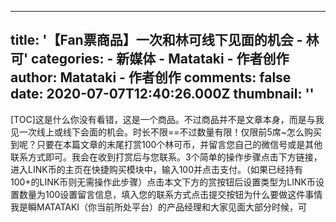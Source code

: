 
---
title: '【Fan票商品】一次和林可线下见面的机会 - 林可'
categories: 
    - 新媒体
    - Matataki - 作者创作
author: Matataki - 作者创作
comments: false
date: 2020-07-07T12:40:26.000Z
thumbnail: ''
---

<div>   
[TOC]这是什么你没有看错，这是一个商品。不过商品并不是文章本身，而是与我见一次线上或线下会面的机会。时长不限==不过数量有限！仅限前5席~怎么购买到呢？只要在本篇文章的末尾打赏100个林可币，并留言您自己的微信号或是其他联系方式即可。我会在收到打赏后与您联系。3个简单的操作步骤点击下方链接，进入LINK币的主页在快捷购买模块中，输入100并点击支付。（如果已经持有100+的LINK币则无需操作此步骤）点击本文下方的赏按钮后设置类型为LINK币设置数量为100设置留言信息，填入您的联系方式点击提交按钮为什么要做这件事情我是瞬MATATAKI（你当前所处平台）的产品经理和大家见面大部分时候，可  
</div>
            